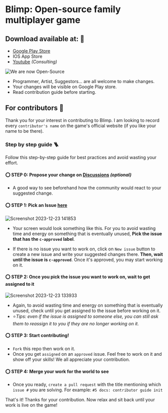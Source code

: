 # Blimp: Open-source family multiplayer game 

## Download available at: 📱

* [Google Play Store](https://play.google.com/store/apps/details?id=com.Kaptis.BlimpShowdown&hl=en-US&ah=k4YdLJmHhJOVbjhGH28_i7w54Kc)
* IOS App Store
* [Youtube](https://www.youtube.com/watch?v=8IH_Qr1WIhY&t=1s&ab_channel=GamesOverCoffeeConsulting) *(Consulting)*

![We are now Open-Source](https://github.com/TungVietLe/Blimp-Showdown/assets/99946449/332c8755-427f-4a57-a9ad-a21646c91185)

* Programmer, Artist, Suggestors... are all welcome to make changes.
* Your changes will be visible on Google Play store.
* Read contribution guide before starting.

## For contributors 🔨

Thank you for your interest in contributing to Blimp. I am looking to record every `contributor's name` on the game's official website (if you like your name to be there). 

### Step by step guide 🪜

Follow this step-by-step guide for best practices and avoid wasting your effort.

#### ⭕ STEP 0: Propose your change on [Discussions](https://github.com/TungVietLe/Blimp-Showdown/discussions) *(optional)* 
* A good way to see beforehand how the community would react to your suggested change.

#### ⭕ STEP 1: Pick an Issue [here](https://github.com/TungVietLe/Blimp-Showdown/issues)

![Screenshot 2023-12-23 141853](https://github.com/TungVietLe/Blimp-Showdown/assets/99946449/1f32c41f-5f94-4b55-a3e7-489897a2cd69)

* Your screen would look something like this. For you to avoid wasting time and energy on something that is eventually unused, **Pick the issue that has the `c-approved` label**.

* If there is no issue you want to work on, click on `New issue` button to create a new issue and write your suggested changes there. **Then, wait until the issue is `c-approved`**. Once it's approved, you may start working on it.

#### ⭕ STEP 2: Once you pick the issue you want to work on, wait to get assigned to it

![Screenshot 2023-12-23 133933](https://github.com/TungVietLe/Blimp-Showdown/assets/99946449/3a645341-675d-4bae-8ef7-bbf5e0a2aa06)

* Again, to avoid wasting time and energy on something that is eventually unused, check until you get assigned to the issue before working on it.
* ⭐*Tips: even if the issue is assigned to someone else, you can still ask them to reassign it to you if they are no longer working on it.*

#### ⭕ STEP 3: Start contributing!
* `Fork` this repo then work on it.
* Once you get `assigned` on an `approved` issue. Feel free to work on it and show off your skills! We all appreciate your contribution.

#### ⭕ STEP 4: Merge your work for the world to see

* Once you ready, `create a pull request` with the title mentioning which `issue #` you are solving. For example: `#5 docs: contributor guide init`

That's it! Thanks for your contribution. Now relax and sit back until your work is live on the game!


  


